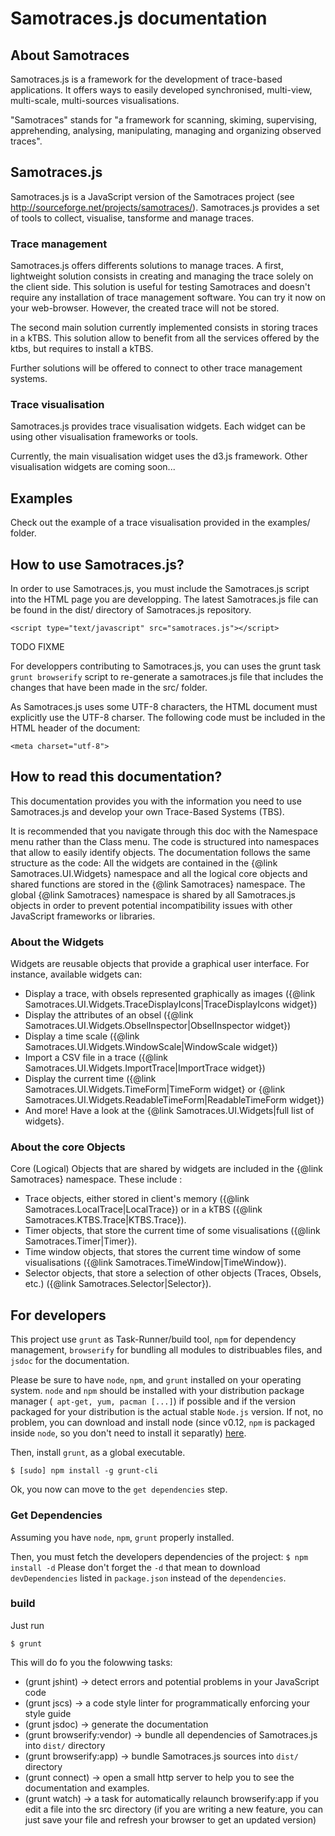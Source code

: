 Samotraces.js documentation
===========================

About Samotraces 
----------------

Samotraces.js is a framework for the development of trace-based applications.
It offers ways to easily developed synchronised, multi-view, multi-scale,
multi-sources visualisations.

"Samotraces" stands for "a framework for scanning, skiming,
supervising, apprehending, analysing, manipulating, managing and organizing
observed traces".

Samotraces.js
-------------

Samotraces.js is a JavaScript version of the Samotraces 
project (see http://sourceforge.net/projects/samotraces/).
Samotraces.js provides a set of tools to collect, 
visualise, tansforme and manage traces.

### Trace management

Samotraces.js offers differents solutions to manage traces.
A first, lightweight solution consists in creating and 
managing the trace solely on the client side. This solution 
is useful for testing Samotraces and doesn't require any 
installation of trace management software. You can try it 
now on your web-browser. However, the created trace will not
be stored.

The second main solution currently implemented consists in 
storing traces in a kTBS.
This solution allow to benefit from all the services offered
by the ktbs, but requires to install a kTBS.

Further solutions will be offered to connect to other trace 
management systems.

### Trace visualisation

Samotraces.js provides trace visualisation widgets. Each 
widget can be using other visualisation frameworks or tools.

Currently, the main visualisation widget uses the d3.js 
framework. Other visualisation widgets are coming soon...


Examples
--------

Check out the example of a trace visualisation provided in 
the examples/ folder.

How to use Samotraces.js?
-------------------------

In order to use Samotraces.js, you must include the 
Samotraces.js script into the HTML page you are developping.
The latest Samotraces.js file can be found in the dist/ 
directory of Samotraces.js repository.

```
<script type="text/javascript" src="samotraces.js"></script>
```

TODO FIXME
 
For developpers contributing to Samotraces.js, you can uses the grunt task `grunt browserify` 
script to re-generate a samotraces.js file that includes the changes that have been made in the src/ folder.

As Samotraces.js uses some UTF-8 characters, the HTML 
document must explicitly use the UTF-8 charser. The following
code must be included in the HTML header of the document:
```
<meta charset="utf-8">
```

How to read this documentation?
-------------------------------

This documentation provides you with the information you need to use Samotraces.js
and develop your own Trace-Based Systems (TBS).

It is recommended that you navigate through this doc with the Namespace menu 
rather than the Class menu.
The code is structured into namespaces that allow to easily identify objects.
The documentation follows the same structure as the code:
All the widgets are contained in the {@link Samotraces.UI.Widgets} namespace
and all the logical core objects and shared functions are stored in 
the {@link Samotraces} namespace.
The global {@link Samotraces} namespace is shared by all Samotraces.js objects
in order to prevent potential incompatibility issues with other JavaScript
frameworks or libraries.

### About the Widgets

Widgets are reusable objects that provide a graphical user interface.
For instance, available widgets can:

- Display a trace, with obsels represented graphically as images
({@link Samotraces.UI.Widgets.TraceDisplayIcons|TraceDisplayIcons widget})
- Display the attributes of an obsel
({@link Samotraces.UI.Widgets.ObselInspector|ObselInspector widget})
- Display a time scale
({@link Samotraces.UI.Widgets.WindowScale|WindowScale widget})
- Import a CSV file in a trace
({@link Samotraces.UI.Widgets.ImportTrace|ImportTrace widget})
- Display the current time
({@link Samotraces.UI.Widgets.TimeForm|TimeForm widget} or
{@link Samotraces.UI.Widgets.ReadableTimeForm|ReadableTimeForm widget})
- And more! Have a look at the {@link Samotraces.UI.Widgets|full list of widgets}.

### About the core Objects 

Core (Logical) Objects that are shared by widgets are included in the {@link Samotraces} namespace.
These include :

- Trace objects, either stored in client's memory
({@link Samotraces.LocalTrace|LocalTrace}) or in a kTBS
({@link Samotraces.KTBS.Trace|KTBS.Trace}).
- Timer objects, that store the current time of some visualisations
({@link Samotraces.Timer|Timer}).
- Time window objects, that stores the current time window of some visualisations
({@link Samotraces.TimeWindow|TimeWindow}).
- Selector objects, that store a selection of other objects (Traces, Obsels, etc.)
({@link Samotraces.Selector|Selector}).

## For developers
This project use ```grunt``` as Task-Runner/build tool, ```npm``` for dependency management, `browserify` for bundling all modules to distribuables files, and ```jsdoc``` for the documentation. 

Please be sure to have ```node```, ```npm```, and ```grunt``` installed on your operating system.
```node``` and ```npm``` should be installed with your distribution package manager (``` apt-get, yum, pacman [...]```) if possible and if the version packaged for your distribution is the actual stable ```Node.js``` version. If not, no problem, you can download and install node (since v0.12, ```npm``` is packaged inside ```node```, so you don't need to install it separatly) [here](https://nodejs.org/download/).

Then, install ```grunt```, as a global executable.

```$ [sudo] npm install -g grunt-cli```

Ok, you now can move to the `get dependencies` step.

### Get Dependencies

Assuming you have `node`, `npm`, `grunt` properly installed.

Then, you must fetch the developers dependencies of the project:
```$ npm install -d```
Please don't forget the `-d` that mean to download `devDependencies` listed in `package.json` instead of the `dependencies`.

### build
Just run 

``` $ grunt ```

This will do fo you the folowwing tasks:

- (grunt jshint) -> detect errors and potential problems in your JavaScript code
- (grunt jscs) -> a code style linter for programmatically enforcing your style guide
- (grunt jsdoc) -> generate the documentation 
- (grunt browserify:vendor) -> bundle all dependencies of Samotraces.js into `dist/` directory
- (grunt browserify:app) -> bundle Samotraces.js sources into `dist/` directory
- (grunt connect) -> open a small http server to help you to see the documentation and examples.
- (grunt watch) -> a task for automatically relaunch browserify:app if you edit a file into the src directory (if you are writing a new feature, you can just save your file and refresh your browser to get an updated version)
